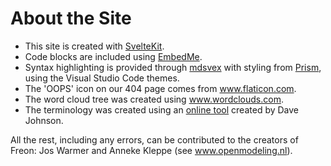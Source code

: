 # About the Site

- This site is created with <a href="https://kit.svelte.dev" target="_blank">SvelteKit</a>.
- Code blocks are included
  using <a href="https://github.com/zakhenry/embedme" target="_blank">EmbedMe</a>.
- Syntax highlighting is provided
  through <a href="https://mdsvex.com/" target="_blank">mdsvex</a> with styling
  from <a href="https://prismjs.com/" target="_blank">Prism</a>,
  using the Visual Studio Code themes.
- The 'OOPS' icon on our 404 page comes
  from <a href="https://www.flaticon.com/" title="Flaticon" target="_blank">www.flaticon.com</a>.
- The word cloud tree was created using <a href="https://www.wordclouds.com/" target="_blank">www.wordclouds.com</a>.
- The terminology was created using an <a href="https://thisdavej.com/copy-table-in-excel-and-paste-as-a-markdown-table/" target="_blank">online tool</a> created by Dave Johnson.

All the rest, including any errors, can be contributed to the creators of Freon: Jos Warmer and Anneke Kleppe (see <a
href="https://www.openmodeling.nl/" title="Openmodeling">www.openmodeling.nl</a>).

